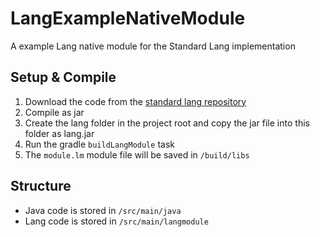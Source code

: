 # LangExampleNativeModule
A example Lang native module for the Standard Lang implementation

## Setup & Compile
1. Download the code from the [standard lang repository](https://github.com/JDDev0/lang)
2. Compile as jar
3. Create the lang folder in the project root and copy the jar file into this folder as lang.jar
4. Run the gradle <code>buildLangModule</code> task
5. The <code>module.lm</code> module file will be saved in <code>/build/libs</code>

## Structure
- Java code is stored in <code>/src/main/java</code>
- Lang code is stored in <code>/src/main/langmodule</code>